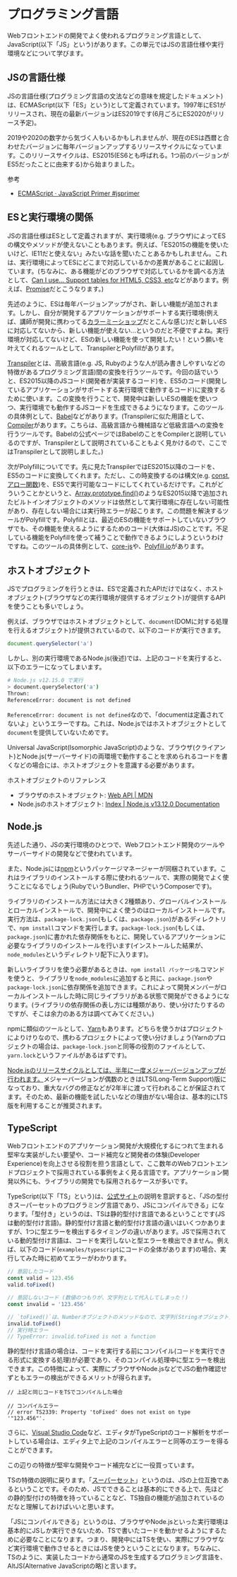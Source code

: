 # プログラミング言語
Webフロントエンドの開発でよく使われるプログラミング言語として、JavaScript(以下「JS」という)があります。この単元ではJSの言語仕様や実行環境などについて学びます。

## JSの言語仕様
JSの言語仕様(プログラミング言語の文法などの意味を規定したドキュメント)は、ECMAScript(以下「ES」という)として定義されています。1997年にES1がリリースされ、現在の最新バージョンはES2019です(6月ごろにES2020がリリース予定)。

2019や2020の数字から気づく人もいるかもしれませんが、現在のESは西暦と合わせたバージョンに毎年バージョンアップするリリースサイクルになっています。このリリースサイクルは、ES2015(ES6とも呼ばれる。1つ前のバージョンがES5だったことに由来する)から始まりました。

参考
- [ECMAScript · JavaScript Primer #jsprimer](https://jsprimer.net/basic/ecmascript/)

## ESと実行環境の関係
JSの言語仕様はESとして定義されますが、実行環境(e.g. ブラウザ)によってESの構文やメソッドが使えないこともあります。例えば、「ES2015の機能を使いたいけど、IE11だと使えない」みたいな話を聞いたことあるかもしれません。これは、実行環境によってESにどこまで対応しているかの差異があることに起因しています。(ちなみに、ある機能がどのブラウザで対応しているかを調べる方法として、[Can I use... Support tables for HTML5, CSS3, etc](https://caniuse.com/)などがあります。例えば、[Promise](https://caniuse.com/#feat=promises)だとこうなります。)

先述のように、ESは毎年バージョンアップがされ、新しい機能が追加されます。しかし、自分が開発するアプリケーションがサポートする実行環境(例えば、講師が開発に携わってる[カラーミーショップ](https://help.shop-pro.jp/hc/ja/articles/115008889947-%E6%8E%A8%E5%A5%A8%E7%92%B0%E5%A2%83%E3%81%AB%E3%81%A4%E3%81%84%E3%81%A6%E6%95%99%E3%81%88%E3%81%A6%E3%81%8F%E3%81%A0%E3%81%95%E3%81%84)だとこんな感じ)だと新しいESに対応してないから、新しい機能が使えない...というのだと不便ですよね。実行環境が対応してないけど、ESの新しい機能を使って開発したい！という願いを叶えてくれるツールとして、TranspilerとPolyfillがあります。

[Transpiler](https://ja.wikipedia.org/wiki/%E3%83%88%E3%83%A9%E3%83%B3%E3%82%B9%E3%82%B3%E3%83%B3%E3%83%91%E3%82%A4%E3%83%A9)とは、高級言語(e.g. JS, Rubyのような人が読み書きしやすいなどの特徴があるプログラミング言語)間の変換を行うツールです。今回の話でいうと、ES2015以降のJSコード(開発者が実装するコード)を、ES5のコード(開発しているアプリケーションがサポートする実行環境で動作するコード)に変換するために使います。この変換を行うことで、開発中は新しいESの機能を使いつつ、実行環境でも動作するJSコードを生成できるようになります。このツールの具体例として、[Babel](https://babeljs.io/)などがあります。(Transpilerに似た用語として、[Compiler](https://ja.wikipedia.org/wiki/%E3%82%B3%E3%83%B3%E3%83%91%E3%82%A4%E3%83%A9)があります。こちらは、高級言語から機械語など低級言語への変換を行うツールです。Babelの公式ページではBabelのことをCompilerと説明しているのですが、Transpilerとして説明されていることもよく見かけるので、ここではTranspilerとして説明しました。)

次がPolyfillについてです。先に見たTranspilerではES2015以降のコードを、ES5のコードに変換してくれます。ただし、この時変換するのは構文(e.g. [const](https://developer.mozilla.org/ja/docs/Web/JavaScript/Reference/Statements/const), [アロー関数](https://developer.mozilla.org/ja/docs/Web/JavaScript/Reference/Functions/Arrow_functions))を、ES5で実行可能なコードにしてくれているだけです。これがどういうことかというと、[Array.prototype.find()](https://developer.mozilla.org/ja/docs/Web/JavaScript/Reference/Global_Objects/Array/find)のようなES2015以降で追加されたビルトインオブジェクトのメソッドは依然として実行環境に存在しない可能性があり、存在しない場合には実行時エラーが起こります。この問題を解決するツールがPolyfillです。Polyfillとは、最近のESの機能をサポートしていないブラウザでも、その機能を使えるようにするためのコード(大体はJS)のことです。不足している機能をPolyfillを使って補うことで動作できるようにしようというわけですね。このツールの具体例として、[core-js](https://github.com/zloirock/core-js)や、[Polyfill.io](https://polyfill.io/v3/)があります。

## ホストオブジェクト
JSでプログラミングを行うときは、ESで定義されたAPIだけではなく、ホストオブジェクト(ブラウザなどの実行環境が提供するオブジェクト)が提供するAPIを使うことも多いでしょう。

例えば、ブラウザではホストオブジェクトとして、`document`(DOMに対する処理を行えるオブジェクト)が提供されているので、以下のコードが実行できます。

```js
document.querySelector('a')
```

しかし、別の実行環境であるNode.js(後述)では、上記のコードを実行すると、以下のエラーになってしまいます。

```sh
# Node.js v12.15.0 で実行
> document.querySelector('a')
Thrown:
ReferenceError: document is not defined
```

`ReferenceError: document is not defined`なので、「documentは定義されてないよ」というエラーですね。これは、Node.jsではホストオブジェクトとして`document`を提供していないためです。

Universal JavaScript(Isomorphic JavaScript)のような、ブラウザ(クライアント)とNode.js(サーバーサイド)の両環境で動作することを求められるコードを書くなどの場合には、ホストオブジェクトを意識する必要があります。

ホストオブジェクトのリファレンス
- ブラウザのホストオブジェクト: [Web API | MDN](https://developer.mozilla.org/ja/docs/Web/API)
- Node.jsのホストオブジェクト: [Index | Node.js v13.12.0 Documentation](https://nodejs.org/api/)

## Node.js
先述した通り、JSの実行環境のひとつで、Webフロントエンド開発のツールやサーバーサイドの開発などで使われています。

また、Node.jsには[npm](https://github.com/npm/cli)というパッケージマネージャーが同梱されています。これはライブラリのインストールする際に使われるツールで、実際の開発でよく使うことになるでしょう(RubyでいうBundler、PHPでいうComposerです)。

ライブラリのインストール方法には大きく2種類あり、グローバルインストールとローカルインストールで、開発中によく使うのはローカルインストールです。実行方法は、`package-lock.json`(もしくは、`package.json`)があるディレクトリで、`npm install`コマンドを実行します。`package-lock.json`(もしくは、`package.json`)に書かれた依存関係をもとに、開発しているアプリケーションに必要なライブラリのインストールを行います(インストールした結果が、`node_modules`というディレクトリ配下に入ります)。

新しいライブラリを使う必要があるときは、`npm install パッケージ名`コマンドを使うと、ライブラリを`node_modules`に追加すると共に、`package.json`や`package-lock.json`に依存関係を追加できます。これによって開発メンバーがローカルインストールした時に同じライブラリがある状態で開発ができるようになります。(ライブラリの依存関係の表し方には種類があり、使い分けたりするのですが、そこは余力のある方は調べてみてください。)

npmに類似のツールとして、[Yarn](https://classic.yarnpkg.com/ja/)もあります。どちらを使うかはプロジェクトによりけりなので、携わるプロジェクトによって使い分けましょう(Yarnのプロジェクトの場合は、`package-lock.json`と同等の役割のファイルとして、`yarn.lock`というファイルがあるはずです)。

[Node.jsのリリースサイクルとしては、半年に一度メジャーバージョンアップが行われます。](https://nodejs.org/ja/about/releases/)メジャーバージョンが偶数のときはLTS(Long-Term Support)版になっており、重大なバグの修正などが2年半に渡って行われることが保証されてます。そのため、最新の機能を試したいなどの理由がない場合は、基本的にLTS版を利用することが推奨されます。

## TypeScript

Webフロントエンドのアプリケーション開発が大規模化するにつれて生まれる堅牢な実装がしたい要望や、コード補完など開発者の体験(Developer Experience)を向上させる役割を担う言語として、ここ数年のWebフロントエンドプロジェクトで採用されている事例をよく見る言語です。アプリケーション開発以外にも、ライブラリの開発でも採用されるケースが多いです。

TypeScript(以下「TS」という)は、[公式サイト](https://www.typescriptlang.org/)の説明を意訳すると、「JSの型付きスーパーセットのプログラミング言語であり、JSにコンパイルできる」になります。「型付き」というのは、TSは静的型付け言語であるということです(JSは動的型付け言語)。静的型付け言語と動的型付け言語の違いはいくつかありますが、1つに型エラーを検出するタイミングの違いがあります。JSで採用されている動的型付け言語は、コードを実行しないと型エラーを検出できません。例えば、以下のコード(`examples/typescript`にコードの全体があります)の場合、実行してみた時に初めてエラーがわかります。

```ts
// 意図したコード
const valid = 123.456
valid.toFixed()

// 意図しないコード (数値のつもりが、文字列として代入してしまった！)
const invalid = '123.456' 

// `toFixed()`は、Numberオブジェクトのメソッドなので、文字列(Stringオブジェクト)に対して使ってもメソッドが見つからずエラーになる
invalid.toFixed() 
// 実行時エラー
// TypeError: invalid.toFixed is not a function
```

静的型付け言語の場合は、コードを実行する前にコンパイル(コードを実行できる形式に変換する処理)が必要であり、そのコンパイル処理中に型エラーを検出できます。この特徴によって、実際にブラウザやNode.jsなどでJSの動作確認せずともエラーの検出ができるメリットが得られます。

```
// 上記と同じコードをTSでコンパイルした場合

// コンパイルエラー
// error TS2339: Property 'toFixed' does not exist on type '"123.456"'.
```

さらに、[Visual Studio Code](https://azure.microsoft.com/ja-jp/products/visual-studio-code/)など、エディタがTypeScriptのコード解析をサポートしている場合は、エディタ上で上記のコンパイルエラーと同等のエラーを得ることができます。

この辺りの特徴が堅牢な開発やコード補完などに一役買っています。

TSの特徴の説明に戻ります。「[スーパーセット](https://ja.wikipedia.org/wiki/TypeScript)」というのは、JSの上位互換であるということです。そのため、JSでできることは基本的にできる上で、先ほどの静的型付けの特徴を持っていることなど、TS独自の機能が追加されているのだなと理解しておけばいいと思います。

「JSにコンパイルできる」というのは、ブラウザやNode.jsといった実行環境は基本的にJSしか実行できないため、TSで書いたコードを動かせるようにするために必要なことになります。つまり、開発中にはTSを使い、実際にブラウザなど実行環境で動作させるときにはJSを使うということになります。ちなみに、TSのように、実装したコードから通常のJSを生成するプログラミング言語を、AltJS(Alternative JavaScriptの略)と言います。

